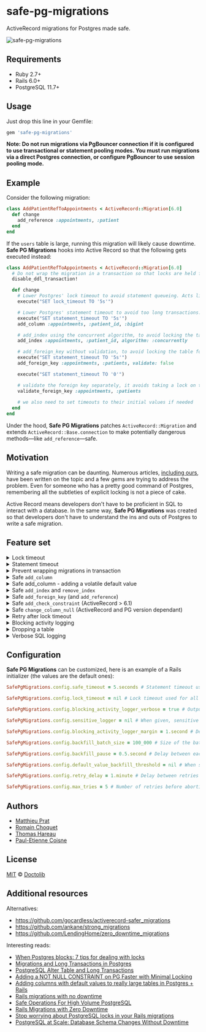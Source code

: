 # safe-pg-migrations

ActiveRecord migrations for Postgres made safe.

![safe-pg-migrations](./logo.png)

## Requirements

- Ruby 2.7+
- Rails 6.0+
- PostgreSQL 11.7+

## Usage

Just drop this line in your Gemfile:

```rb
gem 'safe-pg-migrations'
```

**Note: Do not run migrations via PgBouncer connection if it is configured to use transactional or statement pooling modes. You must run migrations via a direct Postgres connection, or configure PgBouncer to use session pooling mode.**

## Example

Consider the following migration:

```rb
class AddPatientRefToAppointments < ActiveRecord::Migration[6.0]
  def change
    add_reference :appointments, :patient
  end
end
```

If the `users` table is large, running this migration will likely cause downtime. **Safe PG Migrations** hooks into Active Record so that the following gets executed instead:

```rb
class AddPatientRefToAppointments < ActiveRecord::Migration[6.0]
  # Do not wrap the migration in a transaction so that locks are held for a shorter time.
  disable_ddl_transaction!

  def change
    # Lower Postgres' lock timeout to avoid statement queueing. Acts like a seatbelt.
    execute("SET lock_timeout TO '5s'")

    # Lower Postgres' statement timeout to avoid too long transactions. Acts like a seatbelt.
    execute("SET statement_timeout TO '5s'")
    add_column :appointments, :patient_id, :bigint

    # add_index using the concurrent algorithm, to avoid locking the tables
    add_index :appointments, :patient_id, algorithm: :concurrently

    # add_foreign_key without validation, to avoid locking the table for too long
    execute("SET statement_timeout TO '5s'")
    add_foreign_key :appointments, :patients, validate: false

    execute("SET statement_timeout TO '0'")

    # validate the foreign key separately, it avoids taking a lock on the entire tables
    validate_foreign_key :appointments, :patients
    
    # we also need to set timeouts to their initial values if needed
  end
end
```

Under the hood, **Safe PG Migrations** patches `ActiveRecord::Migration` and extends `ActiveRecord::Base.connection` to make potentially dangerous methods—like `add_reference`—safe.

## Motivation

Writing a safe migration can be daunting. Numerous articles, [including ours](https://medium.com/doctolib/stop-worrying-about-postgresql-locks-in-your-rails-migrations-3426027e9cc9), have been written on the topic and a few gems are trying to address the problem. Even for someone who has a pretty good command of Postgres, remembering all the subtleties of explicit locking is not a piece of cake.

Active Record means developers don't have to be proficient in SQL to interact with a database. In the same way, **Safe PG Migrations** was created so that developers don't have to understand the ins and outs of Postgres to write a safe migration.

## Feature set

<details><summary>Lock timeout</summary>

Most DDL operations (e.g. adding a column, removing a column or adding a default value to a column) take an `ACCESS EXCLUSIVE` lock on the table they are altering. While these operations wait to acquire their lock, other statements are blocked. Before running a migration, **Safe PG Migrations** sets a short lock timeout (default to 5 seconds) so that statements are not blocked for too long.

See [PostgreSQL Alter Table and Long Transactions](http://www.joshuakehn.com/2017/9/9/postgresql-alter-table-and-long-transactions.html) and [Migrations and Long Transactions](https://www.fin.com/post/2018/1/migrations-and-long-transactions) for detailed explanations of the matter.
</details>

<details><summary>Statement timeout</summary>

Adding a foreign key or a not-null constraint can take a lot of time on a large table. The problem is that those operations take `ACCESS EXCLUSIVE` locks. We clearly don't want them to hold these locks for too long. Thus, **Safe PG Migrations** runs them with a short statement timeout (default to 5 seconds).

See [Zero-downtime Postgres migrations - the hard parts](https://gocardless.com/blog/zero-downtime-postgres-migrations-the-hard-parts/) for a detailed explanation on the subject.
</details>

<details><summary>Prevent wrapping migrations in transaction</summary>

When **Safe PG Migrations** is used, migrations are not wrapped in a transaction. This is for several reasons:

- We want to release locks as soon as possible.
- In order to be able to retry statements that have failed because of a lock timeout, we have to be outside a transaction.
- In order to add an index concurrently, we have to be outside a transaction.

Note that if a migration fails, it won't be rolled back. This can result in migrations being partially applied. In that case, they need to be manually reverted.

</details>

<details>
<summary>Safe <code>add_column</code></summary>

**Safe PG Migrations** gracefully handle the upgrade to PG11 by **not** backfilling default value for existing rows, as the [database engine is now natively handling it](https://www.postgresql.org/docs/11/ddl-alter.html#DDL-ALTER-ADDING-A-COLUMN).

Beware though, when adding a volatile default value: 
```ruby
add_column :users, :created_at, default: 'clock_timestamp()'
```
PG will still needs to update every row of the table, and will most likely statement timeout for big table. In this case, **Safe PG Migrations** can automatically backfill data when the option `default_value_backfill:` is set to `:update_in_batches`. 

</details>

<details>
<summary>Safe add_column - adding a volatile default value</summary>

**Safe PG Migrations** provides the extra option parameter `default_value_backfill:`. When your migration is adding a volatile default value, the option `:update_in_batches` can be set. It will automatically backfill the value in a safe manner.

```ruby
safety_assured do
  add_column :users, :created_at, default: 'clock_timestamp()', default_value_backfill: :update_in_batches
end
```

More specifically, it will: 

1. create the column without default value and without null constraint. This ensure the `ACCESS EXCLUSIVE` lock is acquired for the least amount of time;
2. add the default value, without data backfill. An `ACCESS EXCLUSIVE` lock is acquired and released immediately;
3. backfill data, in batch of `SafePgMigrations.config.backfill_batch_size` and with a pause of `SafePgMigrations.config.backfill_pause` between each batch;
4. change the column to `null: false`, if defined in the parameters, following the algorithm we have defined below.

---
**NOTE**

Data backfill take time. If your table is big, your migrations will (safely) hangs for a while. You might want to backfill data manually instead, to do so you will need two migrations

1. First migration :

    a. adds the column without default and without null constraint;

    b. add the default value.

2. manual data backfill (rake task, manual operation, ...)
3. Second migration which change the column to null false (with **Safe PG Migrations**, `change_column_null` is safe and can be used; see section below)
---

`default_value_backfill:` also accept the value `:auto` which is set by default. In this case, **Safe PG Migrations** will not backfill data and will let PostgreSQL handle it itself.

### Preventing :update_in_batches when the table is too big

`add_column` with `default_value_backfill: :update_in_batches` can be dangerous on big tables. To avoid unwanted long migrations, **Safe PG Migrations** does not automatically mark this usage as safe when used with `strong-migrations`, usage of `safety_assured` is required.

It is also possible to set a threshold for the table size, above which the migration will fail. This can be done by setting the `default_value_backfill_threshold:` option in the configuration.


</details>

<details><summary id="safe_add_remove_index">Safe <code>add_index</code> and <code>remove_index</code></summary>

Creating an index requires a `SHARE` lock on the target table which blocks all write on the table while the index is created (which can take some time on a large table). This is usually not practical in a live environment. Thus, **Safe PG Migrations** ensures indexes are created concurrently.

As `CREATE INDEX CONCURRENTLY` and `DROP INDEX CONCURRENTLY` are non-blocking operations (ie: read/write operations on the table are still possible), **Safe PG Migrations** sets a lock timeout to 30 seconds for those 2 specific statements.

If you still get lock timeout while adding / removing indexes, it might be for one of those reasons:

- Long-running queries are active on the table. To create / remove an index, PG needs to wait for the queries that are actually running to finish before starting the index creation / removal. The blocking activity logger might help you to pinpoint the culprit queries.
- A vacuum / autovacuum is running on the table, holding a ShareUpdateExclusiveLock, you are most likely out of luck for the current migration, but you may try to [optimize your autovacuums settings](https://www.percona.com/blog/2018/08/10/tuning-autovacuum-in-postgresql-and-autovacuum-internals/).

</details>

<details><summary id="safe_add_foreign_key">Safe <code>add_foreign_key</code> (and <code>add_reference</code>)</summary>

Adding a foreign key requires a `SHARE ROW EXCLUSIVE` lock, which **prevent writing in the tables** while the migration is running.

Adding the constraint itself is rather fast, the major part of the time is spent on validating this constraint. Thus **Safe PG Migrations** ensures that adding a foreign key holds blocking locks for the least amount of time by splitting the foreign key creation in two steps: 

1. adding the constraint *without validation*, will not validate existing rows;
2. validating the constraint, will validate existing rows in the table, without blocking read or write on the table

</details>


<details><summary id="safe_add_check_constraint">Safe <code>add_check_constraint</code> (ActiveRecord > 6.1)</summary>

Adding a check constraint requires an `ACCESS EXCLUSIVE` lock, which **prevent writing and reading in the tables** [as soon as the lock is requested](https://medium.com/doctolib/stop-worrying-about-postgresql-locks-in-your-rails-migrations-3426027e9cc9).

Adding the constraint itself is rather fast, the major part of the time is spent on validating this constraint.
Thus **Safe PG Migrations** ensures that adding a constraints holds blocking locks for the least amount of time by
splitting the constraint addition in two steps: 

1. adding the constraint *without validation*, will not validate existing rows;
2. validating the constraint, will validate existing rows in the table, without blocking read or write on the table

</details>

<details><summary id="safe_change_column_null">Safe <code>change_column_null</code> (ActiveRecord and PG version dependant)</summary>

Changing the nullability of a column requires an `ACCESS EXCLUSIVE` lock, which **prevent writing and reading in the tables** [as soon as the lock is requested](https://medium.com/doctolib/stop-worrying-about-postgresql-locks-in-your-rails-migrations-3426027e9cc9).

Adding the constraint itself is rather fast, the major part of the time is spent on validating this constraint.

**Safe PG Migrations** acts differently depending on the version you are on. 

### Recent versions of PG and Active Record (> 12 and > 6.1)

Starting on PostgreSQL versions 12, adding the column NOT NULL constraint is safe if a check constraint validates the
nullability of the same column. **Safe PG Migrations** also relies on add_check_constraint, which was introduced in
ActiveRecord 6.1.  

If these requirements are met, **Safe PG Migrations** ensures that adding a constraints holds blocking locks for the least
amount of time by splitting the constraint addition in several steps: 

1. adding a `IS NOT NULL` constraint *without validation*, will not validate existing rows but block read or write;
2. validating the constraint, will validate existing rows in the table, without blocking read or write on the table;
3. changing the not null status of the column, thanks to the NOT NULL constraint without having to scan the table sequentially;
4. dropping the `IS NOT NULL` constraint.

### Older versions of PG or ActiveRecord

If the version of PostgreSQL is below 12, or if the version of ActiveRecord is below 6.1, **Safe PG Migrations** will only
wrap ActiveRecord method into a statement timeout and lock timeout.

### Call with a default parameter

Calling change_column_null with a default parameter [is dangerous](https://github.com/rails/rails/blob/716baea69f989b64f5bfeaff880c2512377bebab/activerecord/lib/active_record/connection_adapters/postgresql/schema_statements.rb#L446)
and is likely not to finish in the statement timeout defined by **Safe PG Migrations**. For this reason, when the default
parameter is given, **Safe PG Migrations** will simply forward it to activerecord methods without trying to improve it

### Dropping a NULL constraint

Dropping a null constraint still requires an `ACCESS EXCLUSIVE` lock, but does not require extra operation to reduce the
amount of time during which the lock is held. **Safe PG Migrations** only wrap methods of activerecord in lock and statement
timeouts

</details>



<details><summary>Retry after lock timeout</summary>

When a statement fails with a lock timeout, **Safe PG Migrations** retries it (5 times max) [list of retriable statements](https://github.com/doctolib/safe-pg-migrations/blob/66933256252b6bbf12e404b829a361dbba30e684/lib/safe-pg-migrations/plugins/statement_retrier.rb#L5)
</details>

<details><summary>Blocking activity logging</summary>

If a statement fails with a lock timeout, **Safe PG Migrations** will try to tell you what was the blocking statement.

---
**NOTE**

Data logged by the Blocking activity logger can be sensitive (it will contain raw SQL queries, which can be hashes of password, user information, ...)

If you cannot afford to log this type of data, you can either
* Set `SafePgMigrations.config.blocking_activity_logger_verbose = false`. In this case, the logger will only log the pid of the blocking statement, which should be enough to investigate;
* Provide a different logger through `SafePgMigrations.config.sensitive_logger = YourLogger.new`. Instead of using the default IO stream, SafePgMigrations will send sensitive data to the given logger which can be managed as you wish.

---

</details>

<details><summary>Dropping a table</summary>

Dropping a table can be difficult to achieve in a small amount of time if it holds several foreign keys to busy tables.
To remove the table, PostgreSQL will have to acquire an access exclusive lock on all the tables referenced by the foreign keys.

To solve this issue, **Safe Pg Migrations** will drop the foreign keys before dropping the table.

---
**NOTE**

Dropping a table is a dangerous operation by nature. **Safe Pg Migrations** will not prevent the deletion of a table which
would still be in use.

---

</details>

<details><summary>Verbose SQL logging</summary>

For any operation, **Safe PG Migrations** can output the performed SQL queries. This feature is enabled by default in a production Rails environment. If you want to explicit enable it, for example in your development environment you can use:
```bash
export SAFE_PG_MIGRATIONS_VERBOSE=1
```

Instead of the traditional output:
```ruby
add_index :users, :age

== 20191215132355 SampleIndex: migrating ======================================
-- add_index(:users, :age)
   -> add_index("users", :age, {:algorithm=>:concurrently})
   -> 0.0175s
== 20191215132355 SampleIndex: migrated (0.0200s) =============================
```
**Safe PG Migrations** will output the following logs:
```ruby
add_index :users, :age

== 20191215132355 SampleIndex: migrating ======================================
   (0.3ms)  SHOW lock_timeout
   (0.3ms)  SET lock_timeout TO '5s'
-- add_index(:users, :age)
   -> add_index("users", :age, {:algorithm=>:concurrently})
   (0.3ms)  SHOW statement_timeout
   (0.3ms)  SET statement_timeout TO 0
   (0.3ms)  SHOW lock_timeout
   (0.3ms)  SET lock_timeout TO '30s'
   (3.5ms)  CREATE INDEX CONCURRENTLY "index_users_on_age" ON "users"  ("age")
   (0.3ms)  SET lock_timeout TO '5s'
   (0.2ms)  SET statement_timeout TO '1min'
   -> 0.0093s
   (0.2ms)  SET lock_timeout TO '0'
== 20191215132355 SampleIndex: migrated (0.0114s) =============================
```
So you can actually check that the `CREATE INDEX` statement will be performed concurrently, without any statement timeout and with a lock timeout of 30 seconds.

*Nb: The `SHOW` statements are used by **Safe PG Migrations** to query settings for their original values in order to restore them after the work is done*

</details>

## Configuration

**Safe PG Migrations** can be customized, here is an example of a Rails initializer (the values are the default ones):

```ruby
SafePgMigrations.config.safe_timeout = 5.seconds # Statement timeout used for all DDL operations except from CREATE / DROP INDEX

SafePgMigrations.config.lock_timeout = nil # Lock timeout used for all DDL operations except from CREATE / DROP INDEX. If not set, safe_timeout will be used with a deduction of 1% to ensure that the lock timeout is raised in priority

SafePgMigrations.config.blocking_activity_logger_verbose = true # Outputs the raw blocking queries on timeout. When false, outputs information about the lock instead

SafePgMigrations.config.sensitive_logger = nil # When given, sensitive data will be sent to this logger instead of the standard output. Must implement method `info`.

SafePgMigrations.config.blocking_activity_logger_margin = 1.second # Delay to output blocking queries before timeout. Must be shorter than safe_timeout

SafePgMigrations.config.backfill_batch_size = 100_000 # Size of the batches used for backfilling when adding a column with a default value

SafePgMigrations.config.backfill_pause = 0.5.second # Delay between each batch during a backfill. This ensure replication can happen safely. 

SafePgMigrations.config.default_value_backfill_threshold = nil # When set, batch backfill will only be available if the table is under the given threshold. If the number of rows is higher (according to stats), the migration will fail. 

SafePgMigrations.config.retry_delay = 1.minute # Delay between retries for retryable statements

SafePgMigrations.config.max_tries = 5 # Number of retries before abortion of the migration
```

## Authors

- [Matthieu Prat](https://github.com/matthieuprat)
- [Romain Choquet](https://github.com/rchoquet)
- [Thomas Hareau](https://github.com/ThHareau)
- [Paul-Etienne Coisne](https://github.com/coisnepe)

## License

[MIT](https://github.com/doctolib/safe-pg-migrations/blob/master/LICENSE) © [Doctolib](https://github.com/doctolib/)

## Additional resources

Alternatives:

- https://github.com/gocardless/activerecord-safer_migrations
- https://github.com/ankane/strong_migrations
- https://github.com/LendingHome/zero_downtime_migrations

Interesting reads:

- [When Postgres blocks: 7 tips for dealing with locks](https://www.citusdata.com/blog/2018/02/22/seven-tips-for-dealing-with-postgres-locks/)
- [Migrations and Long Transactions in Postgres
](https://www.fin.com/post/2018/1/migrations-and-long-transactions)
- [PostgreSQL Alter Table and Long Transactions](http://www.joshuakehn.com/2017/9/9/postgresql-alter-table-and-long-transactions.html)
- [Adding a NOT NULL CONSTRAINT on PG Faster with Minimal Locking](https://medium.com/doctolib-engineering/adding-a-not-null-constraint-on-pg-faster-with-minimal-locking-38b2c00c4d1c)
- [Adding columns with default values to really large tables in Postgres + Rails](https://wework.github.io/data/2015/11/05/add-columns-with-default-values-to-large-tables-in-rails-postgres/)
- [Rails migrations with no downtime](https://pedro.herokuapp.com/past/2011/7/13/rails_migrations_with_no_downtime/)
- [Safe Operations For High Volume PostgreSQL](https://www.braintreepayments.com/blog/safe-operations-for-high-volume-postgresql/)
- [Rails Migrations with Zero Downtime](https://blog.codeship.com/rails-migrations-zero-downtime/)
- [Stop worrying about PostgreSQL locks in your Rails migrations](https://medium.com/doctolib/stop-worrying-about-postgresql-locks-in-your-rails-migrations-3426027e9cc9)
- [PostgreSQL at Scale: Database Schema Changes Without Downtime](https://medium.com/paypal-tech/postgresql-at-scale-database-schema-changes-without-downtime-20d3749ed680)
